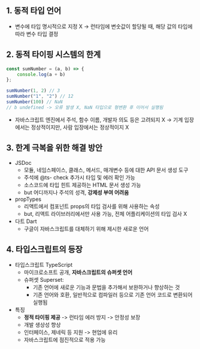 ## 1. 동적 타입 언어

- 변수에 타입 명시적으로 지정 X -> 런타임에 변숫값이 할당될 때, 해당 값의 타입에 따라 변수 타입 결정

## 2. 동적 타이핑 시스템의 한계

```js
const sumNumber = (a, b) => {
    console.log(a + b)
};

sumNumber(1, 2) // 3
sumNumber("1", "2") // 12
sumNumber(100) // NaN
// b undefined -> 오류 발생 X, NaN 타입으로 형변환 후 이어서 실행됨
```

- 자바스크립트 엔진에서 주석, 함수 이름, 개발자 의도 등은 고려되지 X
-> 기계 입장에서는 정상적이지만, 사람 입장에서는 정상적이지 X

## 3. 한계 극복을 위한 해결 방안

- JSDoc
  - 모듈, 네임스페이스, 클래스, 메서드, 매개변수 등에 대한 API 문서 생성 도구
  - 주석에 @ts- check 추가시 타입 및 에러 확인 가능
  - 소스코드에 타입 힌트 제공하는 HTML 문서 생성 가능
  - but 어디까지나 주석의 성격, **강제성 부여 어려움**
- propTypes
  - 리액트에서 컴포넌트 props의 타입 검사를 위해 사용하는 속성
  - but, 리액트 라이브러리에서만 사용 가능, 전체 어플리케이션의 타입 검사 X
- 다트 Dart
  - 구글이 자바스크립트를 대체하기 위해 제시한 새로운 언어

## 4. 타입스크립트의 등장

- 타입스크립트 TypeScript
  - 마이크로소프트 공개, **자바스크립트의 슈퍼셋 언어**
  - 슈퍼셋 Superset:
    - 기존 언어에 새로운 기능과 문법을 추가해서 보완하거나 향상하는 것
    - 기존 언어와 호환, 일반적으로 컴파일러 등으로 기존 언어 코드로 변환되어 실행됨
- 특징
  - **정적 타이핑 제공** -> 런타임 에러 방지 -> 안정성 보장
  - 개발 생상성 향상
  - 인터페이스, 제네릭 등 지원 -> 현업에 유리
  - 자바스크립트에 점진적으로 적용 가능
